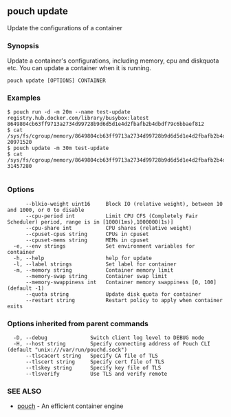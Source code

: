 ## pouch update

Update the configurations of a container

### Synopsis

Update a container's configurations, including memory, cpu and diskquota etc.  You can update a container when it is running.

```
pouch update [OPTIONS] CONTAINER
```

### Examples

```
$ pouch run -d -m 20m --name test-update registry.hub.docker.com/library/busybox:latest
8649804cb63ff9713a2734d99728b9d6d5d1e4d2fbafb2b4dbdf79c6bbaef812
$ cat /sys/fs/cgroup/memory/8649804cb63ff9713a2734d99728b9d6d5d1e4d2fbafb2b4dbdf79c6bbaef812/memory.limit_in_bytes
20971520
$ pouch update -m 30m test-update
$ cat /sys/fs/cgroup/memory/8649804cb63ff9713a2734d99728b9d6d5d1e4d2fbafb2b4dbdf79c6bbaef812/memory.limit_in_bytes
31457280
	
```

### Options

```
      --blkio-weight uint16     Block IO (relative weight), between 10 and 1000, or 0 to disable
      --cpu-period int          Limit CPU CFS (Completely Fair Scheduler) period, range is in [1000(1ms),1000000(1s)]
      --cpu-share int           CPU shares (relative weight)
      --cpuset-cpus string      CPUs in cpuset
      --cpuset-mems string      MEMs in cpuset
  -e, --env strings             Set environment variables for container
  -h, --help                    help for update
  -l, --label strings           Set label for container
  -m, --memory string           Container memory limit
      --memory-swap string      Container swap limit
      --memory-swappiness int   Container memory swappiness [0, 100] (default -1)
      --quota string            Update disk quota for container
      --restart string          Restart policy to apply when container exits
```

### Options inherited from parent commands

```
  -D, --debug              Switch client log level to DEBUG mode
  -H, --host string        Specify connecting address of Pouch CLI (default "unix:///var/run/pouchd.sock")
      --tlscacert string   Specify CA file of TLS
      --tlscert string     Specify cert file of TLS
      --tlskey string      Specify key file of TLS
      --tlsverify          Use TLS and verify remote
```

### SEE ALSO

* [pouch](pouch.md)	 - An efficient container engine

